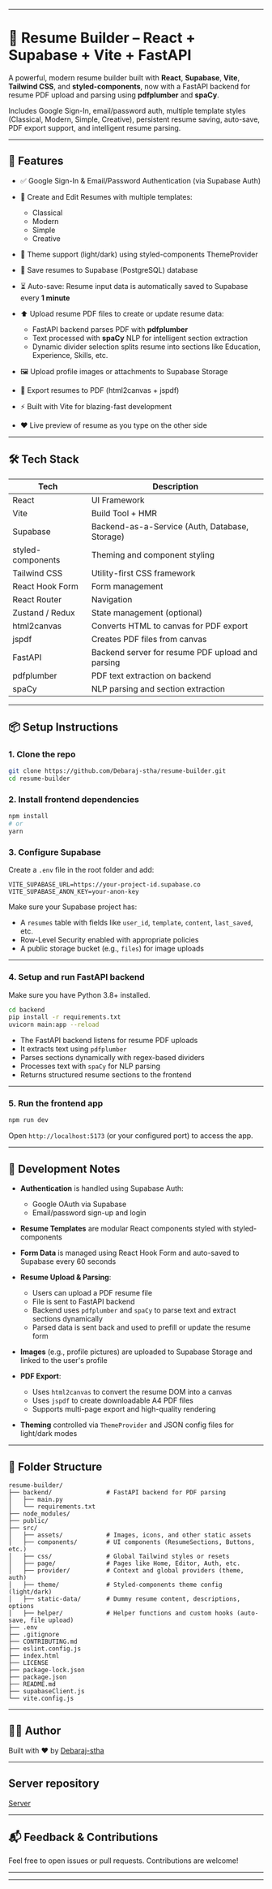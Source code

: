 
---

# 🧾 Resume Builder – React + Supabase + Vite + FastAPI

A powerful, modern resume builder built with **React**, **Supabase**, **Vite**, **Tailwind CSS**, and **styled-components**, now with a FastAPI backend for resume PDF upload and parsing using **pdfplumber** and **spaCy**.

Includes Google Sign-In, email/password auth, multiple template styles (Classical, Modern, Simple, Creative), persistent resume saving, auto-save, PDF export support, and intelligent resume parsing.

---

## 🚀 Features

* ✅ Google Sign-In & Email/Password Authentication (via Supabase Auth)
* 📝 Create and Edit Resumes with multiple templates:

  * Classical
  * Modern
  * Simple
  * Creative
* 🎨 Theme support (light/dark) using styled-components ThemeProvider
* 💾 Save resumes to Supabase (PostgreSQL) database
* ⏳ Auto-save: Resume input data is automatically saved to Supabase every **1 minute**
* ⬆️ Upload resume PDF files to create or update resume data:

  * FastAPI backend parses PDF with **pdfplumber**
  * Text processed with **spaCy** NLP for intelligent section extraction
  * Dynamic divider selection splits resume into sections like Education, Experience, Skills, etc.
* 🖼️ Upload profile images or attachments to Supabase Storage
* 📄 Export resumes to PDF (html2canvas + jspdf)
* ⚡ Built with Vite for blazing-fast development
* ❤️ Live preview of resume as you type on the other side

---

## 🛠 Tech Stack

| Tech              | Description                                      |
| ----------------- | ------------------------------------------------ |
| React             | UI Framework                                     |
| Vite              | Build Tool + HMR                                 |
| Supabase          | Backend-as-a-Service (Auth, Database, Storage)   |
| styled-components | Theming and component styling                    |
| Tailwind CSS      | Utility-first CSS framework                      |
| React Hook Form   | Form management                                  |
| React Router      | Navigation                                       |
| Zustand / Redux   | State management (optional)                      |
| html2canvas       | Converts HTML to canvas for PDF export           |
| jspdf             | Creates PDF files from canvas                    |
| FastAPI           | Backend server for resume PDF upload and parsing |
| pdfplumber        | PDF text extraction on backend                   |
| spaCy             | NLP parsing and section extraction               |

---

## 📦 Setup Instructions

### 1. Clone the repo

```bash
git clone https://github.com/Debaraj-stha/resume-builder.git
cd resume-builder
```

### 2. Install frontend dependencies

```bash
npm install
# or
yarn
```

### 3. Configure Supabase

Create a `.env` file in the root folder and add:

```
VITE_SUPABASE_URL=https://your-project-id.supabase.co
VITE_SUPABASE_ANON_KEY=your-anon-key
```

Make sure your Supabase project has:

* A `resumes` table with fields like `user_id`, `template`, `content`, `last_saved`, etc.
* Row-Level Security enabled with appropriate policies
* A public storage bucket (e.g., `files`) for image uploads

---

### 4. Setup and run FastAPI backend

Make sure you have Python 3.8+ installed.

```bash
cd backend
pip install -r requirements.txt
uvicorn main:app --reload
```

* The FastAPI backend listens for resume PDF uploads
* It extracts text using `pdfplumber`
* Parses sections dynamically with regex-based dividers
* Processes text with `spaCy` for NLP parsing
* Returns structured resume sections to the frontend

---

### 5. Run the frontend app

```bash
npm run dev
```

Open `http://localhost:5173` (or your configured port) to access the app.

---

## 🧪 Development Notes

* **Authentication** is handled using Supabase Auth:

  * Google OAuth via Supabase
  * Email/password sign-up and login

* **Resume Templates** are modular React components styled with styled-components

* **Form Data** is managed using React Hook Form and auto-saved to Supabase every 60 seconds

* **Resume Upload & Parsing**:

  * Users can upload a PDF resume file
  * File is sent to FastAPI backend
  * Backend uses `pdfplumber` and `spaCy` to parse text and extract sections dynamically
  * Parsed data is sent back and used to prefill or update the resume form

* **Images** (e.g., profile pictures) are uploaded to Supabase Storage and linked to the user's profile

* **PDF Export**:

  * Uses `html2canvas` to convert the resume DOM into a canvas
  * Uses `jspdf` to create downloadable A4 PDF files
  * Supports multi-page export and high-quality rendering

* **Theming** controlled via `ThemeProvider` and JSON config files for light/dark modes

---

## 📁 Folder Structure

```
resume-builder/
├── backend/               # FastAPI backend for PDF parsing
│   ├── main.py
│   └── requirements.txt
├── node_modules/
├── public/
├── src/
│   ├── assets/            # Images, icons, and other static assets
│   ├── components/        # UI components (ResumeSections, Buttons, etc.)
│   ├── css/               # Global Tailwind styles or resets
│   ├── page/              # Pages like Home, Editor, Auth, etc.
│   ├── provider/          # Context and global providers (theme, auth)
│   ├── theme/             # Styled-components theme config (light/dark)
│   ├── static-data/       # Dummy resume content, descriptions, options
│   ├── helper/            # Helper functions and custom hooks (auto-save, file upload)
├── .env
├── .gitignore
├── CONTRIBUTING.md
├── eslint.config.js
├── index.html
├── LICENSE
├── package-lock.json
├── package.json
├── README.md
├── supabaseClient.js
└── vite.config.js
```

---

## 🧑‍💻 Author

Built with ❤️ by [Debaraj-stha](https://github.com/Debaraj-stha/)

---

## Server repository

[Server](https://github.com/Debaraj-stha/resume-builder/tree/server)

---

## 📬 Feedback & Contributions

Feel free to open issues or pull requests. Contributions are welcome!

---

---
